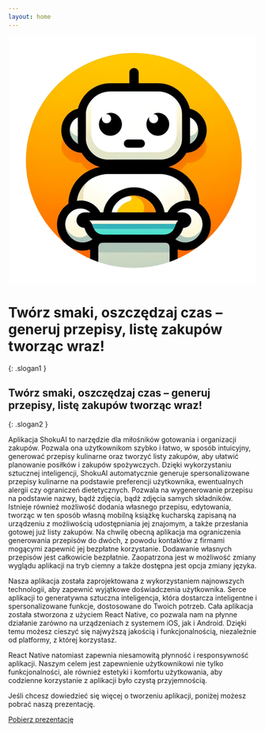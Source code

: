 ```yaml
---
layout: home
---
```


<p align="center" margin-top="0" margin-bot="0">
  <img src="assets\images\appIconMini.png" alt="appIconMini">
</p>
<h1>Twórz smaki, oszczędzaj czas – generuj przepisy, listę zakupów tworząc wraz!</h1>{: .slogan1 }
<h2>Twórz smaki, oszczędzaj czas – generuj przepisy, listę zakupów tworząc wraz!</h2>{: .slogan2 }

Aplikacja ShokuAI to narzędzie dla miłośników gotowania i organizacji zakupów. Pozwala ona użytkownikom szybko i łatwo, w sposób intuicyjny, generować przepisy kulinarne oraz tworzyć listy zakupów, aby ułatwić planowanie posiłków i zakupów spożywczych. Dzięki wykorzystaniu sztucznej inteligencji, ShokuAI automatycznie generuje spersonalizowane przepisy kulinarne na podstawie preferencji użytkownika, ewentualnych alergii czy ograniczeń dietetycznych. Pozwala na wygenerowanie przepisu na podstawie nazwy, bądź zdjęcia, bądź zdjęcia samych składników. Istnieje również możliwość dodania własnego przepisu, edytowania, tworząc w ten sposób własną mobilną książkę kucharską zapisaną na urządzeniu z możliwością udostępniania jej znajomym, a także przesłania gotowej już listy zakupów. Na chwilę obecną aplikacja ma ograniczenia generowania przepisów do dwóch, z powodu kontaktów z firmami mogącymi zapewnić jej bezpłatne korzystanie. Dodawanie własnych przepisów jest całkowicie bezpłatnie. Zaopatrzona jest w możliwość zmiany wyglądu aplikacji na tryb ciemny a także dostępna jest opcja zmiany języka. 


Nasza aplikacja została zaprojektowana z wykorzystaniem najnowszych technologii, aby zapewnić wyjątkowe doświadczenia użytkownika. Serce aplikacji to generatywna sztuczna inteligencja, która dostarcza inteligentne i spersonalizowane funkcje, dostosowane do Twoich potrzeb. Cała aplikacja została stworzona z użyciem React Native, co pozwala nam na płynne działanie zarówno na urządzeniach z systemem iOS, jak i Android. Dzięki temu możesz cieszyć się najwyższą jakością i funkcjonalnością, niezależnie od platformy, z której korzystasz.

React Native natomiast zapewnia niesamowitą płynność i responsywność aplikacji. Naszym celem jest zapewnienie użytkownikowi nie tylko funkcjonalności, ale również estetyki i komfortu użytkowania, aby codzienne korzystanie z aplikacji było czystą przyjemnością.

Jeśli chcesz dowiedzieć się więcej o tworzeniu aplikacji, poniżej możesz pobrać naszą prezentację.

<div class="center">
  <a href="{{ site.github.prezentacja_url }}" class="btnColor">Pobierz prezentację</a>
</div>